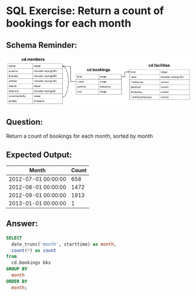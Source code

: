 # SQL Exercise: Return a count of bookings for each month

## Schema Reminder:

![Schema Diagram](../__resources/image.png)

## Question:

Return a count of bookings for each month, sorted by month

## Expected Output:

| Month               | Count |
| ------------------- | ----- |
| 2012-07-01 00:00:00 | 658   |
| 2012-08-01 00:00:00 | 1472  |
| 2012-09-01 00:00:00 | 1913  |
| 2013-01-01 00:00:00 | 1     |

## Answer:

```sql
SELECT
  date_trunc('month', starttime) as month,
  count(*) as count
from
  cd.bookings bks
GROUP BY
  month
ORDER BY
  month;
```
